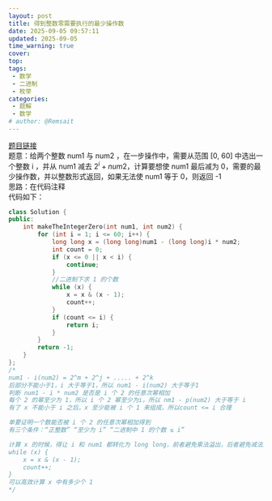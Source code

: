 ```yaml
---
layout: post
title: 得到整数零需要执行的最少操作数
date: 2025-09-05 09:57:11
updated: 2025-09-05
time_warning: true 
cover: 
top: 
tags: 
 - 数学
 - 二进制
 - 枚举
categories: 
 - 题解
 - 数学
# author: @Remsait
---
```

[题目链接](https://leetcode.cn/problems/minimum-operations-to-make-the-integer-zero/description/)  
题意：给两个整数 num1 与 num2 ，在一步操作中，需要从范围 [0, 60] 中选出一个整数 i ，并从 num1 减去 $2^i + num2$，计算要想使 num1 最后减为 0，需要的最少操作数，并以整数形式返回，如果无法使 num1 等于 0，则返回 -1  
思路：在代码注释  
代码如下：  
```c++
class Solution {
public:
    int makeTheIntegerZero(int num1, int num2) {
        for (int i = 1; i <= 60; i++) {
            long long x = (long long)num1 - (long long)i * num2;
            int count = 0;
            if (x <= 0 || x < i) {
                continue;
            }
            //二进制下求 1 的个数
            while (x) {
                x = x & (x - 1);
                count++;
            }
            if (count <= i) {
                return i;
            }
        }
        return -1;
    }
};
/*
num1 - i(num2) = 2^m + 2^j + ..... + 2^k
后部分不能小于1，i 大于等于1，所以 num1 - i(num2) 大于等于1
判断 num1 - i * num2 是否是 i 个 2 的任意次幂相加
每个 2 的幂至少为 1，所以 i 个 2 幂至少为i，所以 nm1 - p(num2) 大于等于 i
有了 x 不能小于 i 之后，x 至少能被 i 个 1 来组成，所以count <= i 合理

单要证明一个数能否被 i 个 2 的任意次幂相加得到
有三个条件：“正整数” “至少为 i” “二进制中 1 的个数 ≤ i”

计算 x 的时候，得让 i 和 num1 都转化为 long long，前者避免乘法溢出，后者避免减法溢出
while (x) {
    x = x & (x - 1);
    count++;
}
可以高效计算 x 中有多少个 1
*/
```